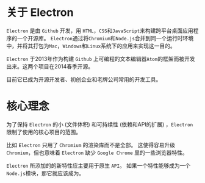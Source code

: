 # 关于 Electron

`Electron` 是由 `Github` 开发，用 `HTML`，`CSS`和`JavaScript`来构建跨平台桌面应用程序的一个开源库。 `Electron`通过将`Chromium`和`Node.js`合并到同一个运行时环境中，并将其打包为`Mac`，`Windows`和`Linux`系统下的应用来实现这一目的。

`Electron` 于2013年作为构建 `Github` 上可编程的文本编辑器`Atom`的框架而被开发出来。这两个项目在2014春季开源。

目前它已成为开源开发者、初创企业和老牌公司常用的开发工具。 

# 核心理念

为了保持 `Electron` 的小 (文件体积) 和可持续性 (依赖和API的扩展) ，`Electron` 限制了使用的核心项目的范围。

比如 `Electron` 只用了 `Chromium` 的渲染库而不是全部。 这使得容易升级 `Chromium`，但也意味着 `Electron` 缺少 `Google Chrome` 里的一些浏览器特性。

`Electron` 所添加的的新特性应主要用于原生 `API`。 如果一个特性能够成为一个 `Node.js`模块，那它就应该成为。
